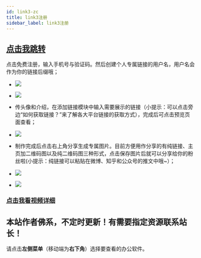 ```yaml
---
id: link3-zc
title: link3注册
sidebar_label: link3注册
---
```

## [点击我跳转](https://link3.cc/auths?id=lzfokm64)
点击免费注册，输入手机号与验证码。然后创建个人专属链接的用户名，用户名会作为你的链接后缀哦；
* ![](https://cdn-thumbs.imagevenue.com/df/42/f3/ME18VIIM_t.png)
* ![](https://cdn-thumbs.imagevenue.com/7b/16/80/ME18VIIN_t.png)

* 传头像和介绍，在添加链接模块中输入需要展示的链接（小提示：可以点击旁边“如何获取链接？”来了解各大平台链接的获取方式），完成后可点击预览页面查看；
* ![](https://cdn-thumbs.imagevenue.com/ad/02/27/ME18VIIO_t.png)

* 制作完成后点击右上角分享生成专属图片。目前方便用作分享的有纯链接、主页加二维码图以及纯二维码图三种形式，点击保存图片后就可以分享给你的粉丝啦(小提示：纯链接可以粘贴在微博、知乎和公众号的推文中哦~）；
* ![](https://cdn-thumbs.imagevenue.com/dc/95/ed/ME18VIIP_t.png)
* ![](https://cdn-thumbs.imagevenue.com/f7/ee/92/ME18VIIQ_t.png)



### [点击我看视频详细](https://qiniu.production.link3.cc/files/upload_video/link3_1667800718809/uploadvideo_1697596134612.mp4)





## 本站作者佛系，不定时更新！有需要指定资源联系站长！

请点击**左侧菜单**（移动端为**右下角**）选择要查看的办公软件。